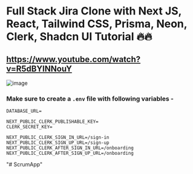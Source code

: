 # Full Stack Jira Clone with Next JS, React, Tailwind CSS, Prisma, Neon, Clerk, Shadcn UI Tutorial 🔥🔥
## https://www.youtube.com/watch?v=R5dBYINNouY

![image](https://github.com/user-attachments/assets/783d4f3b-925d-44cf-aaf8-4ee4035b2f6c)

### Make sure to create a `.env` file with following variables -

```
DATABASE_URL=

NEXT_PUBLIC_CLERK_PUBLISHABLE_KEY=
CLERK_SECRET_KEY=

NEXT_PUBLIC_CLERK_SIGN_IN_URL=/sign-in
NEXT_PUBLIC_CLERK_SIGN_UP_URL=/sign-up
NEXT_PUBLIC_CLERK_AFTER_SIGN_IN_URL=/onboarding
NEXT_PUBLIC_CLERK_AFTER_SIGN_UP_URL=/onboarding
```
"# ScrumApp" 
